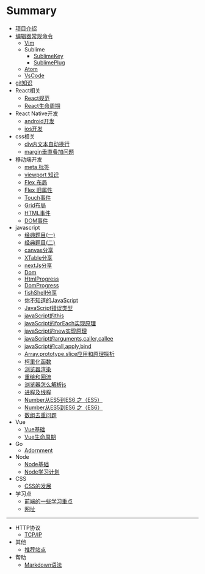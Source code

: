 # Summary

* [项目介绍](README.md)
* [编辑器常规命令](README.md)
    * [Vim](editor/vim.md)
    * Sublime
        * [SublimeKey](editor/sublime/sublimeKey.md)
        * [SublimePlug](editor/sublime/sublimeTag.md)
    * [Atom](editor/atom.md)
    * [VsCode](editor/vscode.md)
* [git知识](git/basic.md)
* React相关
    * [React规范](react/normative.md)
    * [React生命周期](react/reactComponent.md)
* React Native开发
    * [android开发](react-native/android.md)
    * [ios开发](react-native/ios.md)
* css相关
    * [div内文本自动换行](css/enter.md)
    * [margin垂直叠加问题](css/margin.md)
* 移动端开发
    * [meta 标签](mobile/meta.md)
    * [viewport 知识](mobile/viewport.md)
    * [Flex 布局](mobile/flex.md)
    * [Flex 旧属性](mobile/flexBox.md)
    * [Touch事件](mobile/touch.md)
    * [Grid布局](mobile/grid.md)
    * [HTML事件](mobile/HTML.md)
    * [DOM事件](mobile/event.md)
* javascript
    * [经典题目(一)](javascript/exam.md)
    * [经典题目(二)](javascript/examTwo.md)
    * [canvas分享](javascript/canvas.md)
    * [XTable分享](share/xtable.md)
    * [nextJs分享](share/nextJs.md)
    * [Dom](javascript/Dom.md)
    * [HtmlProgress](javascript/HtmlProgress.md)
    * [DomProgress](javascript/DomProgress2.md)
    * [fishShell分享](share/fish-shell.md)
    * [你不知道的JavaScript](javascript/knowJavascript.md)
    * [JavaScript错误类型](javascript/error.md)
    * [javaScript的this](javascript/this.md)
    * [javaScript的forEach实现原理](javascript/foreach.md)
    * [javaScript的new实现原理](javascript/new.md)
    * [javaScript的arguments,caller,callee](javascript/arguments.md)
    * [javaScript的call,apply,bind](javascript/call.md)
    * [Array.prototype.slice应用和原理探析](javascript/slice.md)
    * [柯里化函数](javascript/Currying.md)
    * [浏览器渲染](javascript/DomDrawing.md)
    * [重绘和回流](javascript/RepaintsReflows.md)
    * [浏览器怎么解析js](javascript/jsExplained.md)
    * [进程及线程](javascript/thread.md)
    * [Number从ES5到ES6 之（ES5）](javascript/NumberES5.md)
    * [Number从ES5到ES6 之（ES6）](javascript/NumberES6.md)
    * [数组去重问题](javascript/UniqueArray.md)
* Vue
    * [Vue基础](vue/basic.md)
    * [Vue生命周期](vue/lifecycle.md)
* Go
    * [Adornment](go/adornment.md)
* Node
    * [Node基础](node/basic.md)
    * [Node学习计划](node/plan.md)
* CSS
    * [CSS的发展](css/basic.md)
* 学习点
    * [前端的一些学习重点](learn/main.md)
    * [网址](learn/address.md)

-----
* HTTP协议
    * [TCP/IP](http/basic.md)
* 其他
    * [推荐站点](other/site.md)
* 帮助
    * [Markdown语法](help/markdown.md)
